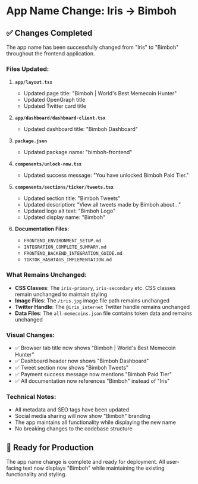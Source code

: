 # App Name Change: Iris → Bimboh

## ✅ Changes Completed

The app name has been successfully changed from "Iris" to "Bimboh" throughout the frontend application.

### **Files Updated:**

1. **`app/layout.tsx`**
   - Updated page title: "Bimboh | World's Best Memecoin Hunter"
   - Updated OpenGraph title
   - Updated Twitter card title

2. **`app/dashboard/dashboard-client.tsx`**
   - Updated dashboard title: "Bimboh Dashboard"

3. **`package.json`**
   - Updated package name: "bimboh-frontend"

4. **`components/unlock-now.tsx`**
   - Updated success message: "You have unlocked Bimboh Paid Tier."

5. **`components/sections/ticker/tweets.tsx`**
   - Updated section title: "Bimboh Tweets"
   - Updated description: "View all tweets made by Bimboh about..."
   - Updated logo alt text: "Bimboh Logo"
   - Updated display name: "Bimboh"

6. **Documentation Files:**
   - `FRONTEND_ENVIRONMENT_SETUP.md`
   - `INTEGRATION_COMPLETE_SUMMARY.md`
   - `FRONTEND_BACKEND_INTEGRATION_GUIDE.md`
   - `TIKTOK_HASHTAGS_IMPLEMENTATION.md`

### **What Remains Unchanged:**

- **CSS Classes**: The `iris-primary`, `iris-secondary` etc. CSS classes remain unchanged to maintain styling
- **Image Files**: The `/iris.jpg` image file path remains unchanged
- **Twitter Handle**: The `@iris_internet` Twitter handle remains unchanged
- **Data Files**: The `all-memecoins.json` file contains token data and remains unchanged

### **Visual Changes:**

- ✅ Browser tab title now shows "Bimboh | World's Best Memecoin Hunter"
- ✅ Dashboard header now shows "Bimboh Dashboard"
- ✅ Tweet section now shows "Bimboh Tweets"
- ✅ Payment success message now mentions "Bimboh Paid Tier"
- ✅ All documentation now references "Bimboh" instead of "Iris"

### **Technical Notes:**

- All metadata and SEO tags have been updated
- Social media sharing will now show "Bimboh" branding
- The app maintains all functionality while displaying the new name
- No breaking changes to the codebase structure

## 🚀 Ready for Production

The app name change is complete and ready for deployment. All user-facing text now displays "Bimboh" while maintaining the existing functionality and styling.
